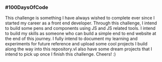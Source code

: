 ### #100DaysOfCode

This challenge is something I have always wished to complete ever since I started my career as a front end developer. Through this challenge, I intend to build some pens and components using JS and JS related tools. I intend to build my skills as someone who can build a simple end to end website at the end of this journey. I fully intend to document my learning and experiments for future reference and upload some cool projects I build along the way into this repository.vI also have some dream projects that I intend to pick up once I finish this challenge. Cheers! :)

